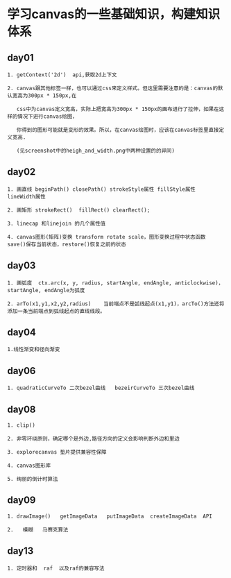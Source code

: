 # 学习canvas的一些基础知识，构建知识体系

## day01

    1. getContext('2d')  api,获取2d上下文

    2. canvas跟其他标签一样，也可以通过css来定义样式。但这里需要注意的是：canvas的默认宽高为300px * 150px,在

       css中为canvas定义宽高，实际上把宽高为300px * 150px的画布进行了拉伸，如果在这样的情况下进行canvas绘图，

       你得到的图形可能就是变形的效果。所以，在canvas绘图时，应该在canvas标签里直接定义宽高.

       (见screenshot中的heigh_and_width.png中两种设置的的异同)

   

## day02

    1. 画直线 beginPath() closePath() strokeStyle属性 fillStyle属性 lineWidth属性

    2. 画矩形 strokeRect()  fillRect() clearRect();

    3. linecap 和linejoin 的几个属性值

    4. canvas图形(矩阵)变换 transform rotate scale，图形变换过程中状态函数 save()保存当前状态，restore()恢复之前的状态

## day03

    1. 画弧度  ctx.arc(x, y, radius, startAngle, endAngle, anticlockwise)，startAngle, endAngle为弧度

    2. arTo(x1,y1,x2,y2,radius)    当前端点不是弧线起点(x1,y1)，arcTo()方法还将添加一条当前端点到弧线起点的直线线段。



## day04  

    1.线性渐变和径向渐变

## day06

    1. quadraticCurveTo 二次bezel曲线   bezeirCurveTo 三次bezel曲线
 
## day08

    1. clip()

    2. 非零环绕原则，确定哪个是外边,路径方向的定义会影响判断外边和里边

    3. explorecanvas 垫片提供兼容性保障

    4. canvas图形库

    5. 绚丽的倒计时算法

## day09

    1. drawImage()   getImageData   putImageData  createImageData  API

    2.   模糊   马赛克算法


## day13

    1. 定时器和  raf  以及raf的兼容写法




 


